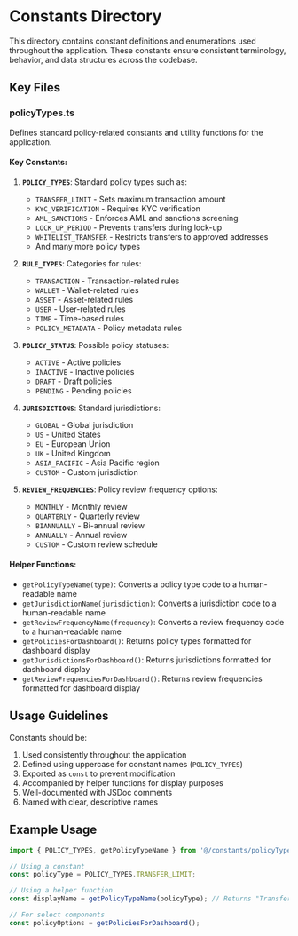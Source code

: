 # Constants Directory

This directory contains constant definitions and enumerations used throughout the application. These constants ensure consistent terminology, behavior, and data structures across the codebase.

## Key Files

### policyTypes.ts

Defines standard policy-related constants and utility functions for the application.

#### Key Constants:

1. **`POLICY_TYPES`**: Standard policy types such as:
   - `TRANSFER_LIMIT` - Sets maximum transaction amount
   - `KYC_VERIFICATION` - Requires KYC verification
   - `AML_SANCTIONS` - Enforces AML and sanctions screening
   - `LOCK_UP_PERIOD` - Prevents transfers during lock-up
   - `WHITELIST_TRANSFER` - Restricts transfers to approved addresses
   - And many more policy types

2. **`RULE_TYPES`**: Categories for rules:
   - `TRANSACTION` - Transaction-related rules
   - `WALLET` - Wallet-related rules
   - `ASSET` - Asset-related rules
   - `USER` - User-related rules
   - `TIME` - Time-based rules
   - `POLICY_METADATA` - Policy metadata rules

3. **`POLICY_STATUS`**: Possible policy statuses:
   - `ACTIVE` - Active policies
   - `INACTIVE` - Inactive policies
   - `DRAFT` - Draft policies
   - `PENDING` - Pending policies

4. **`JURISDICTIONS`**: Standard jurisdictions:
   - `GLOBAL` - Global jurisdiction
   - `US` - United States
   - `EU` - European Union
   - `UK` - United Kingdom
   - `ASIA_PACIFIC` - Asia Pacific region
   - `CUSTOM` - Custom jurisdiction

5. **`REVIEW_FREQUENCIES`**: Policy review frequency options:
   - `MONTHLY` - Monthly review
   - `QUARTERLY` - Quarterly review
   - `BIANNUALLY` - Bi-annual review
   - `ANNUALLY` - Annual review
   - `CUSTOM` - Custom review schedule

#### Helper Functions:

- `getPolicyTypeName(type)`: Converts a policy type code to a human-readable name
- `getJurisdictionName(jurisdiction)`: Converts a jurisdiction code to a human-readable name
- `getReviewFrequencyName(frequency)`: Converts a review frequency code to a human-readable name
- `getPoliciesForDashboard()`: Returns policy types formatted for dashboard display
- `getJurisdictionsForDashboard()`: Returns jurisdictions formatted for dashboard display
- `getReviewFrequenciesForDashboard()`: Returns review frequencies formatted for dashboard display

## Usage Guidelines

Constants should be:

1. Used consistently throughout the application
2. Defined using uppercase for constant names (`POLICY_TYPES`)
3. Exported as `const` to prevent modification
4. Accompanied by helper functions for display purposes
5. Well-documented with JSDoc comments
6. Named with clear, descriptive names

## Example Usage

```typescript
import { POLICY_TYPES, getPolicyTypeName } from '@/constants/policyTypes';

// Using a constant
const policyType = POLICY_TYPES.TRANSFER_LIMIT;

// Using a helper function
const displayName = getPolicyTypeName(policyType); // Returns "Transfer Limit"

// For select components
const policyOptions = getPoliciesForDashboard();
```